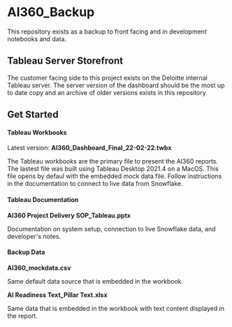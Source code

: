# AI360_Backup

This repository exists as a backup to front facing and in development notebooks and data.

## Tableau Server Storefront
The customer facing side to this project exists on the Deloitte internal Tableau server. The server version of the dashboard should be the most up to date copy and an archive of older versions exists in this repository.

## Get Started
#### Tableau Workbooks
Latest version: **AI360_Dashboard_Final_22-02-22.twbx**

The Tableau workbooks are the primary file to present the AI360 reports. The lastest file was built using Tableau Desktop 2021.4 on a MacOS. This file opens by defaul with the embedded mock data file. Follow instructions in the documentation to connect to live data from Snowflake.

#### Tableau Documentation
**AI360 Project Delivery SOP_Tableau.pptx**

Documentation on system setup, connection to live Snowflake data, and developer's notes.

#### Backup Data
**AI360_mockdata.csv**

Same default data source that is embedded in the workbook.

**AI Readiness Text_Pillar Text.xlsx**

Same data that is embedded in the workbook with text content displayed in the report.
